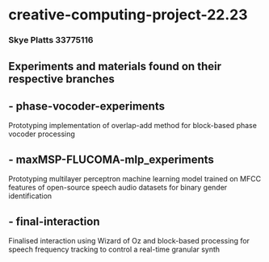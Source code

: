# creative-computing-project-22.23
### Skye Platts 33775116

## Experiments and materials found on their respective branches
## - phase-vocoder-experiments
Prototyping implementation of overlap-add method for block-based phase vocoder processing
## - maxMSP-FLUCOMA-mlp_experiments 
Prototyping multilayer perceptron machine learning model trained on MFCC features of open-source speech audio datasets for binary gender identification
## - final-interaction 
Finalised interaction using Wizard of Oz and block-based processing for speech frequency tracking to control a real-time granular synth
